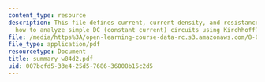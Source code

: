 ```yaml
---
content_type: resource
description: This file defines current, current density, and resistance and discuss
  how to analyze simple DC (constant current) circuits using Kirchhoff?s Circuit Rules.
file: /media/https%3A/open-learning-course-data-rc.s3.amazonaws.com/8-02t-electricity-and-magnetism-spring-2005/007bcfd533e425d5768636008b15c2d5_summary_w04d2.pdf
file_type: application/pdf
resourcetype: Document
title: summary_w04d2.pdf
uid: 007bcfd5-33e4-25d5-7686-36008b15c2d5
---
```

